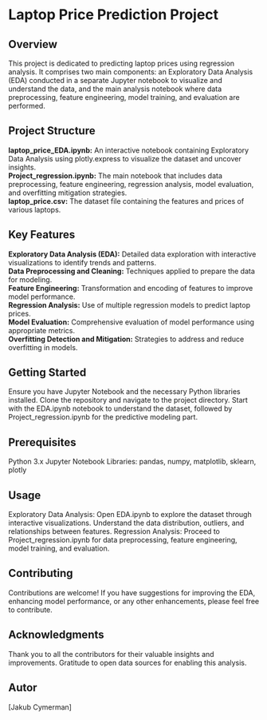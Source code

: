 # Laptop Price Prediction Project

## Overview
This project is dedicated to predicting laptop prices using regression analysis. It comprises two main components: an Exploratory Data Analysis (EDA) conducted in a separate Jupyter notebook to visualize and understand the data, and the main analysis notebook where data preprocessing, feature engineering, model training, and evaluation are performed.

## Project Structure
**laptop_price_EDA.ipynb:** An interactive notebook containing Exploratory Data Analysis using plotly.express to visualize the dataset and uncover insights. \
**Project_regression.ipynb:** The main notebook that includes data preprocessing, feature engineering, regression analysis, model evaluation, and overfitting mitigation strategies. \
**laptop_price.csv:** The dataset file containing the features and prices of various laptops.
## Key Features
**Exploratory Data Analysis (EDA):** Detailed data exploration with interactive visualizations to identify trends and patterns. \
**Data Preprocessing and Cleaning:** Techniques applied to prepare the data for modeling. \
**Feature Engineering:** Transformation and encoding of features to improve model performance. \
**Regression Analysis:** Use of multiple regression models to predict laptop prices. \
**Model Evaluation:** Comprehensive evaluation of model performance using appropriate metrics. \
**Overfitting Detection and Mitigation:** Strategies to address and reduce overfitting in models. 

## Getting Started
Ensure you have Jupyter Notebook and the necessary Python libraries installed. Clone the repository and navigate to the project directory. Start with the EDA.ipynb notebook to understand the dataset, followed by Project_regression.ipynb for the predictive modeling part.

## Prerequisites
Python 3.x
Jupyter Notebook
Libraries: pandas, numpy, matplotlib, sklearn, plotly

## Usage
Exploratory Data Analysis: Open EDA.ipynb to explore the dataset through interactive visualizations. Understand the data distribution, outliers, and relationships between features.
Regression Analysis: Proceed to Project_regression.ipynb for data preprocessing, feature engineering, model training, and evaluation.

## Contributing
Contributions are welcome! If you have suggestions for improving the EDA, enhancing model performance, or any other enhancements, please feel free to contribute.

## Acknowledgments
Thank you to all the contributors for their valuable insights and improvements.
Gratitude to open data sources for enabling this analysis.

## Autor

[Jakub Cymerman]
